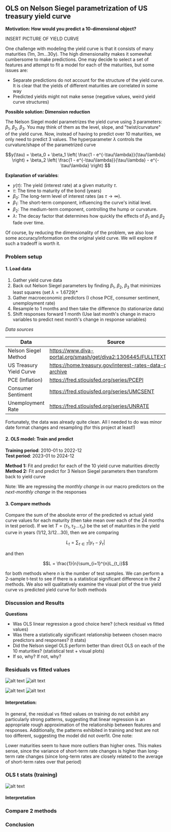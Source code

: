 ## OLS on Nelson Siegel parametrization of US treasury yield curve

**Motivation: How would you predict a 10-dimensional object?** </br>

INSERT PICTURE OF YIELD CURVE

One challenge with modeling the yield curve is that it consists of many maturities (1m, 3m...30y). The high dimensionality makes it somewhat cumbersome to make predictions. One may decide to select a set of features and attempt to fit a model for each of the maturities, but some issues are:

- Separate predictions do not account for the structure of the yield curve. It is clear that the yields of different maturities are correlated in some way
- Predicted yields might not make sense (negative values, weird yield curve structures)

**Possible solution: Dimension reduction**

The Nelson Siegel model parametrizes the yield curve using 3 parameters: $\beta_1$, $\beta_2$, $\beta_3$. You may think of them as the level, slope, and "twist/curvature" of the yield curve. Now, instead of having to predict over 10 maturities, we only need to predict 3 values. The hyperparameter $\lambda$ controls the curvature/shape of the parametrized curve

$$y(\tau) = \beta_0 + \beta_1 \left( \frac{1 - e^{-\tau/\lambda}}{\tau/\lambda} \right) + \beta_2 \left( \frac{1 - e^{-\tau/\lambda}}{\tau/\lambda} - e^{-\tau/\lambda} \right)
$$

**Explanation of variables**:

- $y(\tau)$: The yield (interest rate) at a given maturity $\tau$.
- $\tau$: The time to maturity of the bond (years)
- $\beta_0$: The long-term level of interest rates (as $\tau \to \infty$).
- $\beta_1$: The short-term component, influencing the curve's initial level.
- $\beta_2$: The medium-term component, controlling the hump or curvature.
- $\lambda$: The decay factor that determines how quickly the effects of $\beta_1$ and $\beta_2$ fade over time.

Of course, by reducing the dimensionality of the problem, we also lose some accuracy/information on the original yield curve. We will explore if such a tradeoff is worth it.

### Problem setup

#### 1. Load data

1. Gather yield curve data
2. Back out Nelson Siegel parameters by finding $\beta_1$, $\beta_2$, $\beta_3$ that minimizes least squares (set $\lambda = 1.6729$)*
3. Gather macroeconomic predictors (I chose PCE, consumer sentiment, unemployment rate)
4. Resample to 1 months and then take the difference (to stationarize data)
5. Shift responses forward 1 month (Use last month's change in macro variables to predict next month's change in response variables)

*Data sources*

| Data                     | Source                                                               |
|--------------------------|----------------------------------------------------------------------|
| Nelson Siegel Method    | https://www.diva-portal.org/smash/get/diva2:1306445/FULLTEXT01.pdf |
| US Treasury Yield Curve | https://home.treasury.gov/interest-rates-data-csv-archive  |
| PCE (Inflation)         | https://fred.stlouisfed.org/series/PCEPI                    |
| Consumer Sentiment      | https://fred.stlouisfed.org/series/UMCSENT                  |
| Unemployment Rate      | https://fred.stlouisfed.org/series/UNRATE                    |


Fortunately, the data was already quite clean. All I needed to do was minor date format changes and resampling (for this project at least!)

#### 2. OLS model: Train and predict

**Training period**: 2010-01 to 2022-12 </br> 
**Test period**: 2023-01 to 2024-12

**Method 1:** Fit and predict for each of the 10 yield curve maturities directly </br>
**Method 2:** Fit and predict for 3 Nelson Siegel parameters then transform back to yield curve

Note: We are regressing the *monthly change* in our macro predictors on the *next-monthly change* in the responses

#### 3. Compare methods

Compare the sum of the absolute error of the predicted vs actual yield curve values for each maturity (then take mean over each of the 24 months in test period). If we let $T = \{\tau_1, \tau_2...\tau_n \}$ be the set of maturities in the yield curve in years ($1/12, 3/12...30$), then we are comparing

$$L_{t} = \sum_{\tau \in T} | y_{\tau} - \hat{y}_{\tau}|$$ 

and then 

$$L = \frac{1}{n}\sum_{i=1}^{n}L_{t_i}$$ 

for both methods where $n$ is the number of test samples. We can perform a 2-sample t-test to see if there is a statistical significant difference in the 2 methods. We also will qualitatively examine the visual plot of the true yield curve vs predicted yield curve for both methods

### Discussion and Results

**Questions**
- Was OLS linear regression a good choice here? (check residual vs fitted values)
- Was there a statistically significant relationship between chosen macro predictors and responses? (t stats)
- Did the Nelson siegel OLS perform better than direct OLS on each of the 10 maturities? (statistical test + visual plots)
- If so, why? If not, why?

### Residuals vs fitted values

![alt text](https://github.com/ren-jamie11/nelson_siegel/blob/main/assets/resid_vs_fitted_yc_train.png)
![alt text](https://github.com/ren-jamie11/nelson_siegel/blob/main/assets/resid_vs_fitted_yc.png)

![alt text](https://github.com/ren-jamie11/nelson_siegel/blob/main/assets/resid_vs_fitted_betas_train.png)
![alt text](https://github.com/ren-jamie11/nelson_siegel/blob/main/assets/resid_vs_fitted_betas_test.png)

#### Interpretation:

In general, the residual vs fitted values on training do not exhibit any particularly strong patterns, suggesting that linear regression is an appropriate rough approximation of the relationship between features and responses. Additionally, the patterns exhibited in training and test are not too different, suggesting the model did not overfit. One note:

Lower maturities seem to have more outliers than higher ones. This makes sense, since the variance of short-term rate changes is higher than long-term rate changes (since long-term rates are closely related to the average of short-term rates over that period)

### OLS t stats (training)

![alt text](https://github.com/ren-jamie11/nelson_siegel/blob/main/assets/ols_summary.png)

#### Interpretation



### Compare 2 methods

### Conclusion






